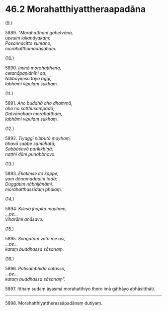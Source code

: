 

# 46.2 Morahatthiyattheraapadāna



(9.)

5889\. _“Morahatthaṃ gahetvāna,_  
_upesiṃ lokanāyakaṃ;_  
_Pasannacitto sumano,_  
_morahatthamadāsahaṃ._  


(10.)

5890\. _Iminā morahatthena,_  
_cetanāpaṇidhīhi ca;_  
_Nibbāyiṃsu tayo aggī,_  
_labhāmi vipulaṃ sukhaṃ._  


(11.)

5891\. _Aho buddhā aho dhammā,_  
_aho no satthusampadā;_  
_Datvānahaṃ morahatthaṃ,_  
_labhāmi vipulaṃ sukhaṃ._  


(12.)

5892\. _Tiyaggī nibbutā mayhaṃ,_  
_bhavā sabbe samūhatā;_  
_Sabbāsavā parikkhīṇā,_  
_natthi dāni punabbhavo._  


(13.)

5893\. _Ekatiṃse ito kappe,_  
_yaṃ dānamadadiṃ tadā;_  
_Duggatiṃ nābhijānāmi,_  
_morahatthassidaṃ phalaṃ._  


(14.)

5894\. _Kilesā jhāpitā mayhaṃ,_  
_…pe…_  
_viharāmi anāsavo._  


(15.)

5895\. _Svāgataṃ vata me āsi,_  
_…pe…_  
_kataṃ buddhassa sāsanaṃ._  


(16.)

5896\. _Paṭisambhidā catasso,_  
_…pe…_  
_kataṃ buddhassa sāsanaṃ”._  


5897\. Itthaṃ sudaṃ āyasmā morahatthiyo thero imā gāthāyo abhāsitthāti.

---

5898\. Morahatthiyattherassāpadānaṃ dutiyaṃ.





